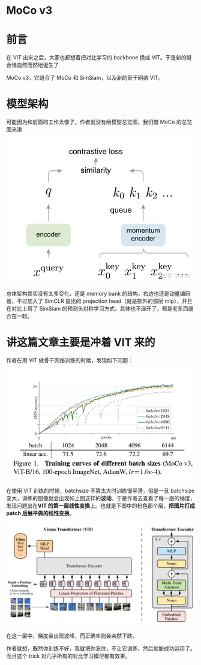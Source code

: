 # MoCo v3

# 前言

在 VIT 出来之后，大家也都想着把对比学习的 backbone 换成 VIT。于是新的缝合怪自然而然地诞生了

MoCo v3，它缝合了 MoCo 和 SimSiam，以及新的骨干网络 VIT。

# 模型架构

可能因为和前面的工作太像了，作者就没有给模型总览图，我们借 MoCo 的总览图来讲

![](static/boxcnhxg4HZw2NExIbYZxQGISze.png)

总体架构其实没有太多变化，还是 memory bank 的结构，右边也还是动量编码器，不过加入了 SimCLR 提出的 projection head（就是额外的那层 mlp），并且在对比上用了 SimSiam 的预测头对称学习方式。具体也不展开了，都是老东西缝合在一起。

# 讲这篇文章主要是冲着 VIT 来的

作者在用 VIT 做骨干网络训练的时候，发现如下问题：

![](static/boxcnMMhbVk6wc81H8BSoack7Mg.png)

在使用 VIT 训练的时候，batchsize 不算太大时训练很平滑，但是一旦 batchsize 变大，训练的图像就会出现如上图这样的<strong>波动</strong>。于是作者去查看了每一层的梯度，发现问题出在<strong>VIT 的第一层线性变换</strong>上。也就是下图中的粉色那个层，<strong>把图片打成 patch 后展平做的线性变换</strong>。

![](static/boxcniBkiypcv6IQbxr9D6JukOb.png)

在这一层中，梯度会出现波峰，而正确率则会突然下跌。

作者就想，既然你训练不好，我就把你冻住，不让它训练，然后就能成功运用了。而且这个 trick 对几乎所有的对比学习模型都有效果。
